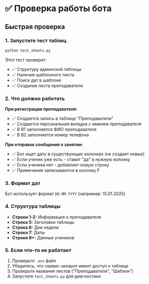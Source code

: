 # ✅ Проверка работы бота

## Быстрая проверка

### 1. Запустите тест таблиц
```bash
python test_sheets.py
```

Этот тест проверит:
- ✅ Структуру админской таблицы
- ✅ Наличие шаблонного листа
- ✅ Поиск дат в шаблоне
- ✅ Создание листа преподавателя

### 2. Что должно работать

**При регистрации преподавателя:**
- ✅ Создается запись в таблице "Преподаватели"
- ✅ Создается персональная вкладка с именем преподавателя
- ✅ В B1 заполняется ФИО преподавателя
- ✅ В B2 заполняется номер телефона

**При отправке сообщения о занятии:**
- ✅ Бот ищет дату в существующих колонках (не создает новые)
- ✅ Если ученик уже есть - ставит "да" в нужную колонку
- ✅ Если ученика нет - добавляет новую строку
- ✅ Примечания записываются в колонку F

### 3. Формат дат
Бот использует формат `DD.MM.YYYY` (например: 15.01.2025)

### 4. Структура таблицы
- **Строки 1-2:** Информация о преподавателе
- **Строка 5:** Заголовки таблицы
- **Строка 6:** Дни недели
- **Строка 7:** Даты
- **Строки 8+:** Данные учеников

### 5. Если что-то не работает
1. Проверьте `.env` файл
2. Убедитесь, что сервис-аккаунт имеет доступ к таблице
3. Проверьте названия листов ("Преподаватели", "Шаблон")
4. Запустите `test_sheets.py` для диагностики 